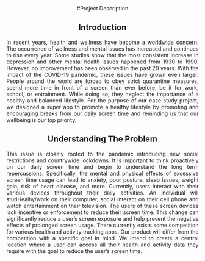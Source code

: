 <div align="center">
#Project Description

## Introduction
<p align="justify">
  In recent years, health and wellness have become a worldwide concern. The occurrence of wellness and mental issues has increased and continues to rise every year. Some studies show that the most consistent increase in depression and other mental health issues happened from 1930 to 1990. However, no improvement has been observed in the past 20 years. With the impact of the COVID-19 pandemic, these issues have grown even larger. People around the world are forced to obey strict quarantine measures, spend more time in front of a screen than ever before, be it for work, school, or entrainment. While doing so, they neglect the importance of a healthy and balanced lifestyle. For the purpose of our case study project, we designed a super app to promote a healthy lifestyle by promoting and encouraging breaks from our daily screen time and reminding us that our wellbeing is our top priority.
</p>

## Understanding The Problem
<p align="justify">
  This issue is closely rooted to the pandemic introducing new social restrictions and countrywide lockdowns. It is important to think proactively on our daily screen time and begin to understand the long term repercussions. Specifically, the mental and physical effects of excessive screen time usage can lead to anxiety, poor posture, sleep issues, weight gain, risk of heart disease, and more. Currently, users interact with their various devices throughout their daily activities. An individual will studHealhy/work on their computer, social interact on their cell phone and watch entertainment on their television. The users of these screen devices lack incentive or enforcement to reduce their screen time. This change can significantly reduce a user’s screen exposure and help prevent the negative effects of prolonged screen usage. There currently exists some competition for various health and activity tracking apps. Our product will differ from the competition with a specific goal in mind. We intend to create a central location where a user can access all their health and activity data they require with the goal to reduce the user’s screen time.
  </p>
</div>

